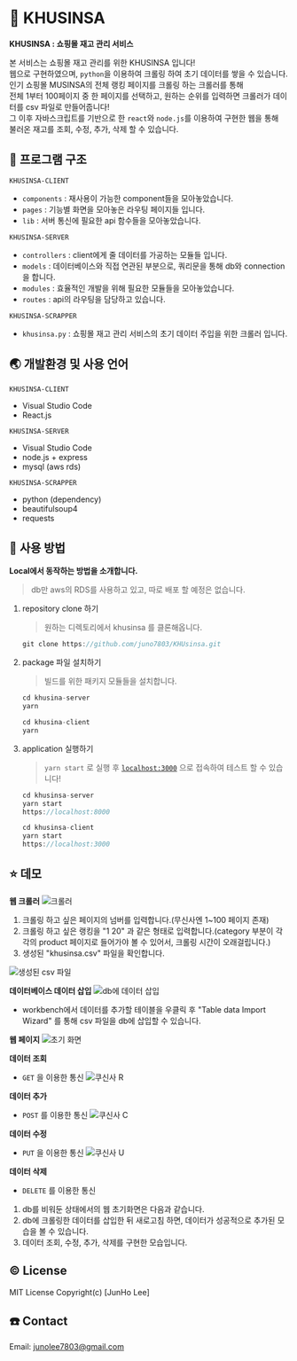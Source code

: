 # 👔 KHUSINSA

**KHUSINSA : 쇼핑몰 재고 관리 서비스**

본 서비스는 쇼핑몰 재고 관리를 위한 KHUSINSA 입니다!   
웹으로 구현하였으며, `python`을 이용하여 크롤링 하여 초기 데이터를 쌓을 수 있습니다.   
인기 쇼핑몰 MUSINSA의 전체 랭킹 페이지를 크롤링 하는 크롤러를 통해   
전체 1부터 100페이지 중 한 페이지를 선택하고, 원하는 순위를 입력하면 크롤러가 데이터를 csv 파일로 만들어줍니다!   
그 이후 자바스크립트를 기반으로 한 `react`와 `node.js`를 이용하여 구현한 웹을 통해   
불러온 재고를 조회, 수정, 추가, 삭제 할 수 있습니다.

## 🔖 프로그램 구조

`KHUSINSA-CLIENT`

- `components` : 재사용이 가능한 component들을 모아놓았습니다.
- `pages` : 기능별 화면을 모아놓은 라우팅 페이지들 입니다.
- `lib` : 서버 통신에 필요한 api 함수들을 모아놓았습니다.

`KHUSINSA-SERVER`

- `controllers` : client에게 줄 데이터를 가공하는 모듈들 입니다.
- `models` : 데이터베이스와 직접 연관된 부분으로, 쿼리문을 통해 db와 connection을 합니다.
- `modules` : 효율적인 개발을 위해 필요한 모듈들을 모아놓았습니다.
- `routes` : api의 라우팅을 담당하고 있습니다.

`KHUSINSA-SCRAPPER`

- `khusinsa.py` : 쇼핑몰 재고 관리 서비스의 초기 데이터 주입을 위한 크롤러 입니다.

## 🌏 개발환경 및 사용 언어

`KHUSINSA-CLIENT`

- Visual Studio Code
- React.js

`KHUSINSA-SERVER`

- Visual Studio Code
- node.js + express
- mysql (aws rds)

`KHUSINSA-SCRAPPER`

- python
(dependency)
- beautifulsoup4
- requests


## 🔎 사용 방법

**Local에서 동작하는 방법을 소개합니다.**
> db만 aws의 RDS를 사용하고 있고, 따로 배포 할 예정은 없습니다.

1. repository clone 하기
    > 원하는 디렉토리에서 khusinsa 를 클론해옵니다.

    ```jsx
    git clone https://github.com/juno7803/KHUsinsa.git
    ```

2. package 파일 설치하기
    > 빌드를 위한 패키지 모듈들을 설치합니다.

    ```jsx
    cd khusina-server
    yarn

    cd khusina-client
    yarn
    ```

3. application 실행하기
    > `yarn start` 로 실행 후 [`localhost:3000`](http://localhost:3000) 으로 접속하여 테스트 할 수 있습니다!

    ```jsx
    cd khusinsa-server
    yarn start
    https://localhost:8000

    cd khusinsa-client
    yarn start
    https://localhost:3000
    ```

## ⭐️ 데모

**웹 크롤러**
![크롤러](https://khusinsa.s3.amazonaws.com/%E1%84%8F%E1%85%AE%E1%84%89%E1%85%B5%E1%86%AB%E1%84%89%E1%85%A1/new/%E1%84%8F%E1%85%B3%E1%84%85%E1%85%A9%E1%86%AF%E1%84%85%E1%85%B5%E1%86%BC+%E1%84%89%E1%85%B5%E1%86%AF%E1%84%92%E1%85%A2%E1%86%BC.png)

1. 크롤링 하고 싶은 페이지의 넘버를 입력합니다.(무신사엔 1~100 페이지 존재)
2. 크롤링 하고 싶은 랭킹을 "1 20" 과 같은 형태로 입력합니다.(category 부분이 각각의 product 페이지로 들어가야 볼 수 있어서, 크롤링 시간이 오래걸립니다.)
3. 생성된 "khusinsa.csv" 파일을 확인합니다.

![생성된 csv 파일](https://khusinsa.s3.amazonaws.com/%E1%84%8F%E1%85%AE%E1%84%89%E1%85%B5%E1%86%AB%E1%84%89%E1%85%A1/csv%E1%84%91%E1%85%A1%E1%84%8B%E1%85%B5%E1%86%AF.png)

**데이터베이스 데이터 삽입**
![db에 데이터 삽입](https://khusinsa.s3.amazonaws.com/%E1%84%8F%E1%85%AE%E1%84%89%E1%85%B5%E1%86%AB%E1%84%89%E1%85%A1/new/%E1%84%8F%E1%85%AE%E1%84%89%E1%85%B5%E1%86%AB%E1%84%89%E1%85%A1+%E1%84%83%E1%85%B5%E1%84%87%E1%85%B5+import.gif)
- workbench에서 데이터를 추가할 테이블을 우클릭 후 "Table data Import Wizard" 를 통해 csv 파일을 db에 삽입할 수 있습니다.

**웹 페이지**
![초기 화면](https://khusinsa.s3.amazonaws.com/%E1%84%8F%E1%85%AE%E1%84%89%E1%85%B5%E1%86%AB%E1%84%89%E1%85%A1/%E1%84%8F%E1%85%AE%E1%84%89%E1%85%B5%E1%86%AB%E1%84%89%E1%85%A1+%E1%84%8B%E1%85%B0%E1%86%B8+%E1%84%8E%E1%85%A9%E1%84%80%E1%85%B5%E1%84%92%E1%85%AA%E1%84%86%E1%85%A7%E1%86%AB.gif)

**데이터 조회**
- `GET` 을 이용한 통신
![쿠신사 R](https://khusinsa.s3.amazonaws.com/%E1%84%8F%E1%85%AE%E1%84%89%E1%85%B5%E1%86%AB%E1%84%89%E1%85%A1/new/%E1%84%8F%E1%85%AE%E1%84%89%E1%85%B5%E1%86%AB%E1%84%89%E1%85%A1+R.gif)

**데이터 추가**
- `POST` 를 이용한 통신
![쿠신사 C](https://khusinsa.s3.amazonaws.com/%E1%84%8F%E1%85%AE%E1%84%89%E1%85%B5%E1%86%AB%E1%84%89%E1%85%A1/new/%E1%84%8F%E1%85%AE%E1%84%89%E1%85%B5%E1%86%AB%E1%84%89%E1%85%A1+C.gif)

**데이터 수정**
- `PUT` 을 이용한 통신
![쿠신사 U](https://khusinsa.s3.amazonaws.com/%E1%84%8F%E1%85%AE%E1%84%89%E1%85%B5%E1%86%AB%E1%84%89%E1%85%A1/new/%E1%84%8F%E1%85%AE%E1%84%89%E1%85%B5%E1%86%AB%E1%84%89%E1%85%A1U+%E1%84%8C%E1%85%A5%E1%84%8B%E1%85%AD%E1%86%BC%E1%84%85%E1%85%A3%E1%86%BC.gif)

**데이터 삭제**
- `DELETE` 를 이용한 통신


1. db를 비워둔 상태에서의 웹 초기화면은 다음과 같습니다.
2. db에 크롤링한 데이터를 삽입한 뒤 새로고침 하면, 데이터가 성공적으로 추가된 모습을 볼 수 있습니다.
3. 데이터 조회, 수정, 추가, 삭제를 구현한 모습입니다.


## © License
MIT License Copyright(c) [JunHo Lee]   

## ☎️ Contact
Email: junolee7803@gmail.com
